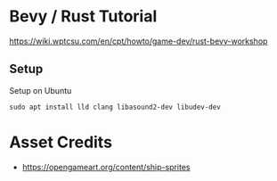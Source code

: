 # Bevy / Rust Tutorial
https://wiki.wptcsu.com/en/cpt/howto/game-dev/rust-bevy-workshop

## Setup
Setup on Ubuntu
```
sudo apt install lld clang libasound2-dev libudev-dev
```

# Asset Credits
* https://opengameart.org/content/ship-sprites

